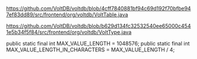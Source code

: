 


https://github.com/VoltDB/voltdb/blob/4cff7840881bf94c69d192f70bfbe947ef83dd89/src/frontend/org/voltdb/VoltTable.java

https://github.com/VoltDB/voltdb/blob/b629d134fc32532540ee65000c4541e5b34f5f84/src/frontend/org/voltdb/VoltType.java

public static final int MAX_VALUE_LENGTH = 1048576;
    public static final int MAX_VALUE_LENGTH_IN_CHARACTERS = MAX_VALUE_LENGTH / 4;
